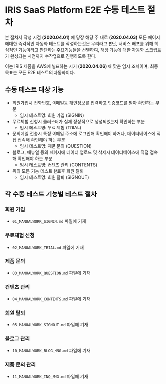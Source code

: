 # IRIS SaaS Platform E2E 수동 테스트 절차

본 절차서 작성 시점 **(2020.04.01)** 에 당장 해당 주 내로 **(2020.04.03)** 모든 페이지에대한 즉각적인 자동화 테스트를 작성하는것은 무리라고 판단, 서비스 배포를 위해 핵심적인 기능이라고 판단하는 주요기능들을 선별하여, 해당 기능에 대한 자동화 스크립트가 완성되는 시점까지 수작업으로 진행하도록 한다.

이는 IRIS 제품을 AWS에 발표하는 시기 **(2020.04.06)** 에 맞춘 임시 조치이며, 최종 목표는 모든 E2E 테스트의 자동화이다.

## 수동 테스트 대상 기능

- 회원가입시 전화번호, 이메일등 개인정보를 입력하고 인증코드를 받아 확인하는 부분
  - 임시 테스트명: 회원 가입 (SIGNIN)
- 무료체험 신청시 클러스터가 실제 정상적으로 생성되었는지 확인하는 부분
  - 임시 테스트명: 무료 체험 (TRIAL)
- 문의메일 전송시 특정 이메일 주소에 로그인해 확인해야 하거나, 데이터베이스에 직접 접속해 확인해야 하는 부분
  - 임시 테스트명: 제품 문의 (QUESTION)
- 블로그, 매뉴얼 등의 페이지에 데이터 업로드 및 삭제시 데이터베이스에 직접 접속해 확인해야 하는 부분
  - 임시 테스트명: 컨텐츠 관리 (CONTENTS)
- 위의 모든 기능 테스트 완료후 회원 탈퇴
  - 임시 테스트명: 회원 탈퇴 (SIGNOUT)

## 각 수동 테스트 기능별 테스트 절차

### 회원 가입

- `01_MANUALWORK_SIGNIN.md` 파일에 기재

### 무료체험 신청

- `02_MANUALWORK_TRIAL.md` 파일에 기재

### 제품 문의

- `03_MANUALWORK_QUESTION.md` 파일에 기재

### 컨텐츠 관리

- `04_MANUALWORK_CONTENTS.md` 파일에 기재

### 회원 탈퇴

- `05_MANUALWORK_SIGNOUT.md` 파일에 기재

### 블로그 관리

- `10_MANUALWORK_BLOG_MNG.md` 파일에 기재

### 제품 문의 관리

- `11_MANUALWORK_INQ_MNG.md` 파일에 기재

